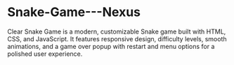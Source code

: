 # Snake-Game---Nexus
Clear Snake Game is a modern, customizable Snake game built with HTML, CSS, and JavaScript. It features responsive design, difficulty levels, smooth animations, and a game over popup with restart and menu options for a polished user experience.
